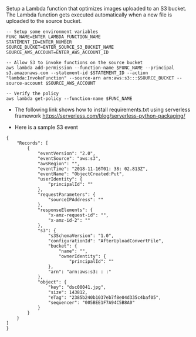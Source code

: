 Setup a Lambda function that optimizes images uploaded to an S3 bucket. The Lambda function gets executed automatically when a new file is uploaded to the source bucket.

```
-- Setup some environment variables
FUNC_NAME=ENTER_LAMBDA_FUNCTION_NAME
STATEMENT_ID=ENTER_NUMBER
SOURCE_BUCKET=ENTER_SOURCE_S3_BUCKET_NAME
SOURCE_AWS_ACCOUNT=ENTER_AWS_ACCOUNT_ID

-- Allow S3 to invoke functions on the source bucket
aws lambda add-permission --function-name $FUNC_NAME --principal s3.amazonaws.com --statement-id $STATEMENT_ID --action "lambda:InvokeFunction" --source-arn arn:aws:s3:::$SOURCE_BUCKET --source-account $SOURCE_AWS_ACCOUNT

-- Verify the policy
aws lambda get-policy --function-name $FUNC_NAME
```

* The following link shows how to install requirements.txt using serverless framework
https://serverless.com/blog/serverless-python-packaging/

* Here is a sample S3 event
```
{
    "Records": [
        {
            "eventVersion": "2.0",
            "eventSource": "aws:s3",
            "awsRegion": "",
            "eventTime": "2018-11-16T01: 38: 02.813Z",
            "eventName": "ObjectCreated:Put",
            "userIdentity": {
                "principalId": ""
            },
            "requestParameters": {
                "sourceIPAddress": ""
            },
            "responseElements": {
                "x-amz-request-id": "",
                "x-amz-id-2": ""
            },
            "s3": {
                "s3SchemaVersion": "1.0",
                "configurationId": "AfterUploadConvertFile",
                "bucket": {
                    "name": "",
                    "ownerIdentity": {
                        "principalId": ""
                },
                "arn": "arn:aws:s3: : :"
            },
            "object": {
                "key": "dsc00041.jpg",
                "size": 143812,
                "eTag": "2385b240b1037eb7f8e04d335c4baf05",
                "sequencer": "005BEE1F7A94C5B8A0"
            }
        }
    }
]
}
```